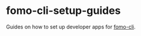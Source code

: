# fomo-cli-setup-guides

Guides on how to set up developer apps for [fomo-cli](https://github.com/igor-26/fomo-cli).
